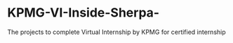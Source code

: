 # KPMG-VI-Inside-Sherpa-
The projects to complete Virtual Internship by KPMG for certified internship
